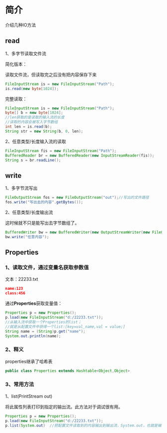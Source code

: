 # 简介

介绍几种IO方法



## read

1、多字节读取文件流

简化版本：

读取文件流，但读取完之后没有把内容保存下来

```java
FileInputStream is = new FileInputStream("Path");
is.read(new byte[1024]);
```

完整读取：

```java
FileInputStream is = new FileInputStream("Path");
byte[] b = new byte[1024];
//len获取的是读取的输入流的长度
//读取的内容会被写入字节数组
int len = is.read(b);
String str = new String(b, 0, len);
```

2、任意类型/长度输入流的读取

```java
FileInputStream fis = new FileInputStream("Path");
BufferedReader br = new BufferedReader(new InputStreamReader(fis));
String s = br.readLine();
```

## write

1、多字节流写出

```java
FileOutputStream fos = new FileOutputStream("out");//写出的文件路径
fos.write("写出去的内容".getBytes());
```

2、任意类型/长度输出流

这时候就不只是能写出去字节数组了。

```java
BufferedWriter bw = new BufferedWriter(new OutputStreamWriter(new FileOutputStream("out")));
bw.write("任意内容");
```

## Properties

### 1、读取文件，通过变量名获取参数值

文本：22233.txt

```json
name:123
class:456
```

通过**Properties**获取变量值：

```java
Properties p = new Properties();
p.load(new FileInputStream("d:/22233.txt"));
//从输入流中获取一个Properties的list；
//就是从配置文件中获得一个list:[key=val_name,val = value;]
String name = (String)p.get("name");
System.out.println(name);
```

### 2、释义

properties继承了哈希表

```java
public class Properties extends Hashtable<Object,Object>
```

### 3、常用方法

1、list(PrintStream out) 

将此属性列表打印到指定的输出流。此方法对于调试很有用。

```java
Properties p = new Properties();
p.load(new FileInputStream("d:/22233.txt"));
p.list(System.out)  //把配置文件读取到的内容输出到输出流，System.out，也就是输出到控制台
```

